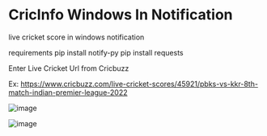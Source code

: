 # CricInfo Windows In Notification
live cricket score in windows notification

requirements 
pip install notify-py
pip install requests


Enter Live Cricket Url from Cricbuzz

Ex: https://www.cricbuzz.com/live-cricket-scores/45921/pbks-vs-kkr-8th-match-indian-premier-league-2022

![image](https://user-images.githubusercontent.com/47939411/161293613-db48babf-1e4d-46e6-abd8-7223744bf033.png)

![image](https://user-images.githubusercontent.com/47939411/161293803-2906fddc-2e3e-4e2e-807c-49dd458facf9.png)

